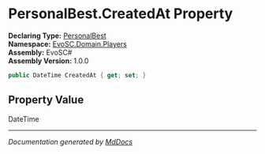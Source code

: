 ﻿<!--  
  <auto-generated>   
    The contents of this file were generated by a tool.  
    Changes to this file may be list if the file is regenerated  
  </auto-generated>   
-->

# PersonalBest.CreatedAt Property

**Declaring Type:** [PersonalBest](../index.md)  
**Namespace:** [EvoSC.Domain.Players](../../index.md)  
**Assembly:** EvoSC\#  
**Assembly Version:** 1.0.0

```csharp
public DateTime CreatedAt { get; set; }
```

## Property Value

DateTime

___

*Documentation generated by [MdDocs](https://github.com/ap0llo/mddocs)*
